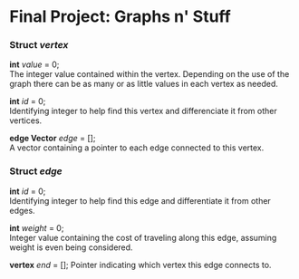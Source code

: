 # Final Project: Graphs n' Stuff
### **Struct** *vertex*

**int** *value* = 0;  
The integer value contained within the vertex. Depending on the use of the graph there can be as many or as little values in each vertex as needed.

**int** *id* = 0;  
Identifying integer to help find this vertex and differenciate it from other vertices.

**edge Vector** *edge* = [];  
A vector containing a pointer to each edge connected to this vertex.

### **Struct** *edge*

**int** *id* = 0;  
Identifying integer to help find this edge and differentiate it from other edges.

**int** *weight* = 0;  
Integer value containing the cost of traveling along this edge, assuming weight is even being considered.

**vertex** *end* = [];
Pointer indicating which vertex this edge connects to. 

